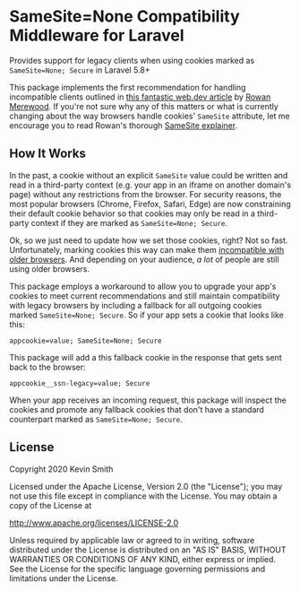 # SameSite=None Compatibility Middleware for Laravel

Provides support for legacy clients when using cookies marked as `SameSite=None; Secure` in Laravel 5.8+

This package implements the first recommendation for handling incompatible clients outlined in [this fantastic web.dev article](https://web.dev/samesite-cookie-recipes/#handling-incompatible-clients) by [Rowan Merewood](https://github.com/rowan-m). If you're not sure why any of this matters or what is currently changing about the way browsers handle cookies' `SameSite` attribute, let me encourage you to read Rowan's thorough [SameSite explainer](https://web.dev/samesite-cookies-explained/).

## How It Works

In the past, a cookie without an explicit `SameSite` value could be written and read in a third-party context (e.g. your app in an iframe on another domain's page) without any restrictions from the browser. For security reasons, the most popular browsers (Chrome, Firefox, Safari, Edge) are now constraining their default cookie behavior so that cookies may only be read in a third-party context if they are marked as `SameSite=None; Secure`.

Ok, so we just need to update how we set those cookies, right? Not so fast. Unfortunately, marking cookies this way can make them [incompatible with older browsers](https://www.chromium.org/updates/same-site/incompatible-clients). And depending on your audience, _a lot_ of people are still using older browsers.

This package employs a workaround to allow you to upgrade your app's cookies to meet current recommendations and still maintain compatibility with legacy browsers by including a fallback for all outgoing cookies marked `SameSite=None; Secure`. So if your app sets a cookie that looks like this:

```
appcookie=value; SameSite=None; Secure
```

This package will add a this fallback cookie in the response that gets sent back to the browser:

```
appcookie__ssn-legacy=value; Secure
```

When your app receives an incoming request, this package will inspect the cookies and promote any fallback cookies that don't have a standard counterpart marked as `SameSite=None; Secure`.

## License

Copyright 2020 Kevin Smith

Licensed under the Apache License, Version 2.0 (the "License");
you may not use this file except in compliance with the License.
You may obtain a copy of the License at

  http://www.apache.org/licenses/LICENSE-2.0

Unless required by applicable law or agreed to in writing, software
distributed under the License is distributed on an "AS IS" BASIS,
WITHOUT WARRANTIES OR CONDITIONS OF ANY KIND, either express or implied.
See the License for the specific language governing permissions and
limitations under the License.

